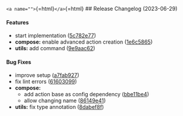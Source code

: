 `<a name="">`{=html}`</a>`{=html} \## Release Changelog (2023-06-29)

#### Features

-   start implementation
    ([5c782e77](https://github.com/nialov/doit-ext/commit/5c782e77dcd187139fef430403745029565a0ccd))
-   **compose:** enable advanced action creation
    ([1e6c5865](https://github.com/nialov/doit-ext/commit/1e6c5865bf66a04676fb4fb1e0b93db4708b4b18))
-   **utils:** add command
    ([9e9aac62](https://github.com/nialov/doit-ext/commit/9e9aac62229b031b5b7ce29e41c6a34006c35fac))

#### Bug Fixes

-   improve setup
    ([a7fab927](https://github.com/nialov/doit-ext/commit/a7fab927122b261cbe5acb98fc21072601adfe4a))
-   fix lint errors
    ([61603099](https://github.com/nialov/doit-ext/commit/61603099ca01c8d21ffde44d3c99a208cbd87cf8))
-   **compose:**
    -   add action base as config dependency
        ([bbe11be4](https://github.com/nialov/doit-ext/commit/bbe11be43ea854071810203da9af05392fbfda88))
    -   allow changing name
        ([86149e41](https://github.com/nialov/doit-ext/commit/86149e4137f5f0d18cea2f44ed2cb7b3e3b6087f))
-   **utils:** fix type annotation
    ([8dabef8f](https://github.com/nialov/doit-ext/commit/8dabef8f6420be2788d90b60d7d1b2f879661d43))
